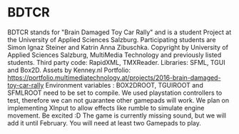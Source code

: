 # BDTCR

BDTCR stands for "Brain Damaged Toy Car Rally" and is a student Project at the University of Applied  Sciences Salzburg.
Participating students are Simon Ignaz Steiner and Katrin Anna Zibuschka.
Copyright by University of Applied Sciences Salzburg, MultiMedia Technology and previously listed students.
Third party code: RapidXML, TMXReader. Libraries: SFML, TGUI and Box2D. 
Assets by Kenney.nl 
Portfolio: https://portfolio.multimediatechnology.at/projects/2016-brain-damaged-toy-car-rally
Environment variables : BOX2DROOT, TGUIROOT and SFMLROOT need to be set to compile.
We used playstation controllers to test, therefore we can not guarantee other gamepads will work. We plan on implementing XInput to allow effects like rumble to simulate engine movement. Be excited :D
The game is currently missing sound, but we will add it until February. 
You will need at least two Gamepads to play.
